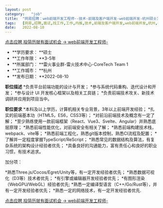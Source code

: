 ```yaml
---
layout:	post
category:	"job"
title:	"网易招聘：web前端开发工程师--技术-前端及客户端开发-web前端开发-杭州硕士3-5年"
tags:	[网易,招聘,面试,找工作,工作,内推,技术,前端及客户端开发,web前端开发,杭州,硕士,3-5年]
date:	2022-08-10
---
```


[点击应聘 投简历就有面试机会 -> web前端开发工程师-](http://mobile.bole.netease.com/bole/boleDetail?id=29363&employeeId=346f03c3cda5f04c&key=all)



- **学历要求： **硕士
- **工作年限： **3-5年
- **所属部门： **雷火事业群-雷火技术中心-CoreTech Team 1
- **工作城市： **杭州
- **发布日期： **2022-08-10



**职位描述**
*负责平台前端功能的设计与开发；
*参与系统代码重构、迭代设计和开发；
*参与设计 UI 开发核心框架以及相关工具链；
*负责前端技术攻关、新技术调研并应用到项目当中。



**职位要求**
*本科及以上学历，计算机相关专业背景，3年以上前端开发经验；
*扎实的前端基本功（HTML5，ES6，CSS3等）；
*对前沿前端技术及概念有一定了解；
*至少熟练使用一款前端框架（React、Vue3、Svelte、Angular）并熟悉底层原理；
*熟悉前端性能优化，对前端安全有相关了解；
*熟悉前端构建技术栈，webpack、vite等；
*熟悉前端工程化，熟悉git版本控制，熟悉CI流程及配置；
*了解并一定程度掌握TypeScript/ReScript；
*熟悉常见的数据结构及算法，有复杂系统的架构设计经验者优先；
*具备良好的沟通能力，富有责任心和良好的职业习惯，有技术追求。

加分项：

*熟悉Three.js/Cocos/Egret/Unity等，有一定开发经验者优先；
*熟悉数据可视化（D3等）技术者优先；
*有引擎或编辑器开发经验者优先；
*有图形渲染（WebGPU/WebGL）经验者优先;
*熟悉一定编译型语言（C++/Go/Rust等），并有一定开发经验者优先；
*熟悉一定的网络技术，有一定开发经验者优先.



[点击应聘 投简历就有面试机会 -> web前端开发工程师-](http://mobile.bole.netease.com/bole/boleDetail?id=29363&employeeId=346f03c3cda5f04c&key=all)